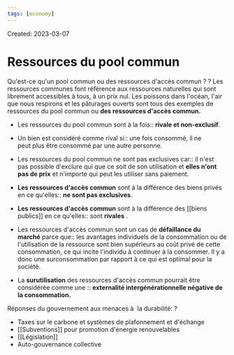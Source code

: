 ```yaml
---
tags: [economy]
---
```

Created: 2023-03-07

# Ressources du pool commun
Qu'est-ce qu'un pool commun ou des ressources d'accès commun ?
?
Les ressources communes font référence aux ressources naturelles qui sont librement accessibles à tous, à un prix nul.
Les poissons dans l'océan, l'air que nous respirons et les pâturages ouverts sont tous des exemples de ressources du pool commun ou **des ressources d'accès commun.** 
<!--SR:!2023-11-13,51,130-->

- Les ressources du pool commun sont à la fois:: **rivale et non-exclusif**.
<!--SR:!2023-12-08,159,230-->
- Un bien est considéré comme rival si:: une fois consommé, il ne peut plus être consommé par une autre personne.
<!--SR:!2023-11-16,156,250-->
- Les ressources du pool commun ne sont pas exclusives car:: il n'est pas possible d'exclure qui que ce soit de son utilisation et **elles n'ont pas de prix** et n'importe qui peut les utiliser sans paiement.
<!--SR:!2023-12-30,170,230-->
- **Les ressources d'accès commun** sont à la différence des biens privés en ce qu'elles:: **ne sont pas exclusives**.
<!--SR:!2023-11-22,151,230-->
- **Les ressources d'accès commun** sont  à la différence des [[biens publics]] en ce qu'elles:: sont **rivales** .
<!--SR:!2024-01-25,173,210-->
- Les ressources d'accès commun sont un cas de **défaillance du marché** parce que:: les avantages individuels de la consommation ou de l'utilisation de la ressource sont bien supérieurs au coût privé de cette consommation, ce qui incite l'individu à continuer à la consommer. Il y a donc une surconsommation par rapport à ce qui est optimal pour la société.
<!--SR:!2023-12-23,133,190-->
- La **surutilisation** des ressources d'accès commun pourrait être considérée comme une :: **externalité intergénérationnelle négative de la consommation.**
<!--SR:!2023-12-07,51,136-->

Réponses du gouvernement aux menaces à  la durabilité:
?
-   Taxes sur le carbone et systèmes de plafonnement et d'échange
-   [[Subventions]] pour promotion d'énergie renouvelables
-   [[Législation]]
-   Auto-gouvernance collective
<!--SR:!2023-11-26,30,136-->
